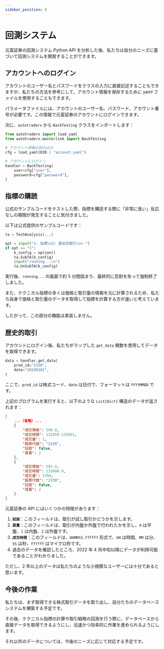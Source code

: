 ```yaml
---
sidebar_position: 8
---
```


# 回測システム

元富証券の回測システム Python API を分析した後、私たちは自分のニーズに基づいて回測システムを開発することができます。

## アカウントへのログイン

アカウントのユーザー名とパスワードをクラスの入力に直接記述することもできますが、私たちの方法を参考にして、アカウント情報を保存するために yaml ファイルを使用することもできます。

パラメータファイルには、アカウントのユーザー名、パスワード、アカウント番号が必要です。この情報で元富証券のアカウントにログインできます。

次に、`autotraderx` から `BackTesting` クラスをインポートします：

```python
from autotraderx import load_yaml
from autotraderx.masterlink import BackTesting

# アカウント情報の読み込み
cfg = load_yaml(DIR / "account.yaml")

# アカウントにログイン
handler = BackTesting(
    user=cfg["user"],
    password=cfg["password"],
)
```

## 指標の購読

公式のサンプルコードをテストした際、指標を購読する際に「非常に長い」反応なしの期間が発生することに気付きました。

以下は公式提供のサンプルコードです：

```python
ta = TechAnalysis(...)

opt = input("1: 指標\n2: 歴史的取引\n> ")
if opt == "1":
    k_config = option()
    ta.SubTA(k_config)
    input("running...\n")
    ta.UnSubTA(k_config)
```

実行後、`running...` の画面で約 5 分間固まり、最終的に忍耐を失って強制終了しました。

また、テクニカル指標の多くは価格と取引量の情報を元に計算されるため、私たち自身で価格と取引量のデータを取得して指標を計算する方が速いと考えています。

したがって、この部分の機能は実装しません。

## 歴史的取引

アカウントにログイン後、私たちがラップした `get_data` 関数を使用してデータを取得できます。

```python
data = handler.get_data(
    prod_id="2330",
    date="20240102",
)
```

ここで、`prod_id` は株式コード、`date` は日付で、フォーマットは `YYYYMMDD` です。

上記のプログラムを実行すると、以下のような `List[Dict]` 構造のデータが返されます：

```json
[
    ...（省略）...
    {
        "成交價格": 590.0,
        "成交時間": 132459.132661,
        "成交量": 1,
        "股票代號": "2330",
        "試搓": false,
        "買賣": 2
    },
    {
        "成交價格": 593.0,
        "成交時間": 133000.0,
        "成交量": 3704,
        "股票代號": "2330",
        "試搓": false,
        "買賣": 2
    }
]
```

元富証券の API にはいくつかの特徴があります：

1. **`試搓`**：このフィールドは、取引が試し取引かどうかを示します。
2. **`買賣`**：このフィールドは、取引が内盤か外盤で行われたかを示し、`0` は平盤、`1` は内盤、`2` は外盤です。
3. **`成交時間`**：このフィールドは、`HHMMSS.ffffff` 形式で、`HH` は時間、`MM` は分、`SS` は秒、`ffffff` はマイクロ秒です。
4. 過去のデータを確認したところ、2022 年 4 月中旬以降にデータが利用可能であることがわかりました。

ただし、2 年以上のデータは私たちのような小規模なユーザーには十分であると思います。

## 今後の作業

私たちは、まず取得できる株式取引データを取り出し、自分たちのデータベースシステムを構築する予定です。

その後、テクニカル指標の計算や取引戦略の回測を行う際に、データベースから直接データを取得できるようにし、迅速かつ効率的に作業を進められるようにします。

それ以外のデータについては、今後のニーズに応じて対応する予定です。
